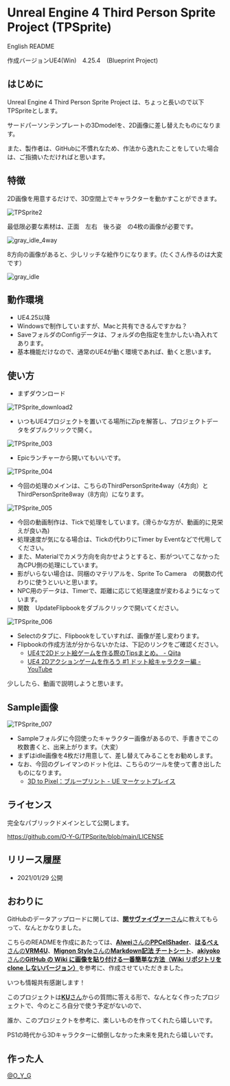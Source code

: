 # Unreal Engine 4 Third Person Sprite Project (TPSprite)
English README

作成バージョンUE4(Win)　4.25.4　(Blueprint Project)


## はじめに
Unreal Engine 4 Third Person Sprite Project は、ちょっと長いので以下　TPSpriteとします。

サードパーソンテンプレートの3Dmodelを、2D画像に差し替えたものになります。

また、製作者は、GitHubに不慣れなため、作法から逸れたことをしていた場合は、ご指摘いただければと思います。

## 特徴
2D画像を用意するだけで、3D空間上でキャラクターを動かすことができます。

![TPSprite2](https://user-images.githubusercontent.com/62424367/106193927-81586a80-61f1-11eb-9eb9-da26bba331b7.gif)

最低限必要な素材は、正面　左右　後ろ姿　の4枚の画像が必要です。

![gray_idle_4way](https://user-images.githubusercontent.com/62424367/106199342-a6041080-61f8-11eb-9e9d-4c766d37dc5f.png)

8方向の画像があると、少しリッチな絵作りになります。(たくさん作るのは大変です）

![gray_idle](https://user-images.githubusercontent.com/62424367/106199357-ad2b1e80-61f8-11eb-9474-bc1a0762eda1.png)

## 動作環境
- UE4.25以降
- Windowsで制作していますが、Macと共有できるんですかね？
- SaveフォルダのConfigデータは、フォルダの色指定を生かしたい為入れてあります。
- 基本機能だけなので、通常のUE4が動く環境であれば、動くと思います。

## 使い方
- まずダウンロード

![TPSprite_download2](https://user-images.githubusercontent.com/62424367/106183353-75fe4280-61e3-11eb-8b74-b1c2e51bba05.jpg)

- いつもUE4プロジェクトを置いてる場所にZipを解答し、プロジェクトデータをダブルクリックで開く。

![TPSprite_003](https://user-images.githubusercontent.com/62424367/106184384-cfb33c80-61e4-11eb-8abc-1ca02876bae7.jpg)

- Epicランチャーから開いてもいいです。

![TPSprite_004](https://user-images.githubusercontent.com/62424367/106185900-d773e080-61e6-11eb-9e6d-671cca8a18b1.jpg)

- 今回の処理のメインは、こちらのThirdPersonSprite4way（4方向）とThirdPersonSprite8way（8方向）になります。

![TPSprite_005](https://user-images.githubusercontent.com/62424367/106186737-0179d280-61e8-11eb-9fb2-f43d51b63993.jpg)

- 今回の動画制作は、Tickで処理をしています。(滑らかな方が、動画的に見栄えが良い為)
- 処理速度が気になる場合は、Tickの代わりにTimer by Eventなどで代用してください。
- また、Materialでカメラ方向を向かせようとすると、影がついてこなかった為CPU側の処理にしています。
- 影がいらない場合は、同梱のマテリアルを、Sprite To Camera　の関数の代わりに使うといいと思います。
- NPC用のデータは、Timerで、距離に応じて処理速度が変わるようになっています。
- 関数　UpdateFlipbookをダブルクリックで開いてください。

![TPSprite_006](https://user-images.githubusercontent.com/62424367/106187779-697ce880-61e9-11eb-8ea6-cfbc88c0d324.jpg)

- Selectのタブに、Flipbookをしていすれば、画像が差し変わります。
- Flipbookの作成方法が分からないかたは、下記のリンクをご確認ください。
  - [UE4で2Dドット絵ゲームを作る際のTipsまとめ。 - Qiita](https://qiita.com/O_Y_G/items/cc1b4920a2b4a6bfd921)
  - [UE4 2Dアクションゲームを作ろう #1 ドット絵キャラクター編 -YouTube](https://youtu.be/fo3xTxEyq-w)

少ししたら、動画で説明しようと思います。

## Sample画像
![TPSprite_007](https://user-images.githubusercontent.com/62424367/106200576-88d04180-61fa-11eb-9da4-0b379251f0da.jpg)

- Sampleフォルダに今回使ったキャラクター画像があるので、手書きでこの枚数書くと、出来上がります。（大変）
- まずはidle画像を4枚だけ用意して、差し替えてみることをお勧めします。
- なお、今回のグレイマンのドット化は、こちらのツールを使って書き出したものになります。
  - [3D to Pixel：ブループリント - UE マーケットプレイス](https://www.unrealengine.com/marketplace/ja/product/3d-to-pixels)

## ライセンス
完全なパブリックドメインとして公開します。

https://github.com/O-Y-G/TPSprite/blob/main/LICENSE

## リリース履歴
- 2021/01/29 公開

## おわりに
GitHubのデータアップロードに関しては、[**関サヴァイヴァー**さん](https://twitter.com/seki_survivor/status/1354034438389129216?s=20)に教えてもらって、なんとかなりました。

こちらのREADMEを作成にあたっては、[**Alwei**さんの**PPCelShader**](https://github.com/alwei/PPCelShader)、[**はるべぇ**さんの**VRM4U**](https://github.com/ruyo/VRM4U)、[**Mignon Style**さんの**Markdown記法 チートシート**](https://gist.github.com/mignonstyle/083c9e1651d7734f84c99b8cf49d57fa)、[**akiyoko**さんの**GitHub の Wiki に画像を貼り付ける一番簡単な方法（Wiki リポジトリを clone しないバージョン）**](https://akiyoko.hatenablog.jp/entry/2016/08/30/051708)を参考に、作成させていただきました。

いつも情報共有感謝します！

このプロジェクトは[**KU**さん](https://twitter.com/KUforRPGmv)からの質問に答える形で、なんとなく作ったプロジェクトで、今のところ自分で使う予定がないので、

誰か、このプロジェクトを参考に、楽しいものを作ってくれたら嬉しいです。

PS1の時代から3Dキャラクターに傾倒しなかった未来を見れたら嬉しいです。

## 作った人
[@O_Y_G](https://twitter.com/O_Y_G)
